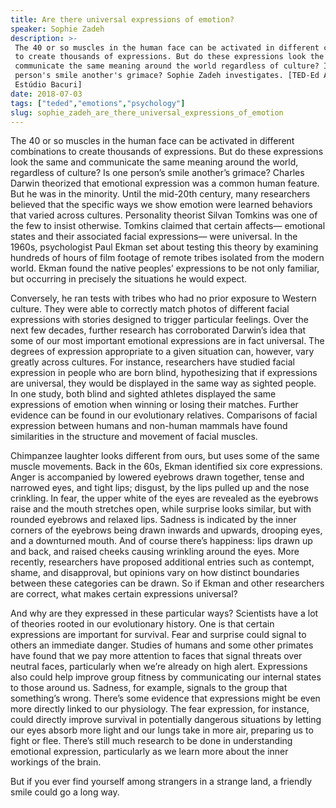 ```yaml
---
title: Are there universal expressions of emotion?
speaker: Sophie Zadeh
description: >-
 The 40 or so muscles in the human face can be activated in different combinations
 to create thousands of expressions. But do these expressions look the same and
 communicate the same meaning around the world regardless of culture? Is one
 person's smile another's grimace? Sophie Zadeh investigates. [TED-Ed Animation by
 Estúdio Bacuri]
date: 2018-07-03
tags: ["teded","emotions","psychology"]
slug: sophie_zadeh_are_there_universal_expressions_of_emotion
---
```


The 40 or so muscles in the human face can be activated in different combinations to
create thousands of expressions. But do these expressions look the same and communicate
the same meaning around the world, regardless of culture? Is one person’s smile another’s
grimace? Charles Darwin theorized that emotional expression was a common human feature.
But he was in the minority. Until the mid-20th century, many researchers believed that
the specific ways we show emotion were learned behaviors that varied across cultures.
Personality theorist Silvan Tomkins was one of the few to insist otherwise. Tomkins
claimed that certain affects— emotional states and their associated facial expressions—
were universal. In the 1960s, psychologist Paul Ekman set about testing this theory by
examining hundreds of hours of film footage of remote tribes isolated from the modern
world. Ekman found the native peoples’ expressions to be not only familiar, but occurring
in precisely the situations he would expect.

Conversely, he ran tests with tribes who had no prior exposure to Western culture. They
were able to correctly match photos of different facial expressions with stories designed 
to trigger particular feelings. Over the next few decades, further research has
corroborated Darwin’s idea that some of our most important emotional expressions are in
fact universal. The degrees of expression appropriate to a given situation can, however,
vary greatly across cultures. For instance, researchers have studied facial expression in
people who are born blind, hypothesizing that if expressions are universal, they would be
displayed in the same way as sighted people. In one study, both blind and sighted
athletes displayed the same expressions of emotion when winning or losing their
matches. Further evidence can be found in our evolutionary relatives. Comparisons of
facial expression between humans and non-human mammals have found similarities in the
structure and movement of facial muscles.

Chimpanzee laughter looks different from ours, but uses some of the same muscle
movements. Back in the 60s, Ekman identified six core expressions. Anger is accompanied by
lowered eyebrows drawn together, tense and narrowed eyes, and tight lips; disgust, by the
lips pulled up and the nose crinkling. In fear, the upper white of the eyes are revealed
as the eyebrows raise and the mouth stretches open, while surprise looks similar, but with
rounded eyebrows and relaxed lips. Sadness is indicated by the inner corners of the
eyebrows being drawn inwards and upwards, drooping eyes, and a downturned mouth. And of
course there’s happiness: lips drawn up and back, and raised cheeks causing wrinkling 
around the eyes. More recently, researchers have proposed additional entries such as
contempt, shame, and disapproval, but opinions vary on how distinct boundaries between
these categories can be drawn. So if Ekman and other researchers are correct, what makes
certain expressions universal?

And why are they expressed in these particular ways? Scientists have a lot of theories
rooted in our evolutionary history. One is that certain expressions are important for
survival. Fear and surprise could signal to others an immediate danger. Studies of humans
and some other primates have found that we pay more attention to faces that signal
threats over neutral faces, particularly when we’re already on high alert. Expressions
also could help improve group fitness by communicating our internal states to those
around us. Sadness, for example, signals to the group that something’s wrong. There’s some
evidence that expressions might be even more directly linked to our physiology. The fear
expression, for instance, could directly improve survival in potentially dangerous
situations by letting our eyes absorb more light and our lungs take in more air, 
preparing us to fight or flee. There’s still much research to be done in understanding
emotional expression, particularly as we learn more about the inner workings of the
brain.

But if you ever find yourself among strangers in a strange land, a friendly smile could
go a long way.

<!--
ad_duration=0
event="TED-Ed"
external_start_time=0
intro_duration=0
is_subtitle_required="False"
is_talk_featured="False"
language="en"
language_swap="False"
native_language="en"
number_of_related_talks=6
number_of_speakers=1
number_of_subtitled_videos=0
number_of_tags=3
number_of_talk_download_languages=24
number_of_talk_more_resources=0
number_of_talk_recommendations=0
number_of_talks_take_actions=0
post_ad_duration=0
published_timestamp="2018-07-09 14:03:45"
recording_date="2018-07-03"
speaker_is_published=0
speaker_name="Sophie Zadeh"
talk_name="Are there universal expressions of emotion?"
talks_tags=["teded","emotions","psychology"]
url_photo_talk="https://s3.amazonaws.com/talkstar-photos/uploads/760d1086-ac8d-4261-815b-6b3dbfdecd74/Emotions_textless_.jpg"
url_webpage="https://www.ted.com/talks/sophie_zadeh_are_there_universal_expressions_of_emotion"
video_type_name="TED-Ed Original"
-->